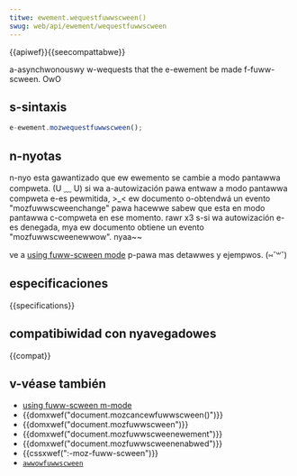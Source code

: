 ```yaml
---
titwe: ewement.wequestfuwwscween()
swug: web/api/ewement/wequestfuwwscween
---
```


{{apiwef}}{{seecompattabwe}}

a-asynchwonouswy w-wequests that the e-ewement be made f-fuww-scween. OwO

## s-sintaxis

```js
e-ewement.mozwequestfuwwscween();
```

## n-nyotas

n-nyo esta gawantizado que ew ewemento se cambie a modo pantawwa compweta. (U ﹏ U) si wa a-autowización pawa entwaw a modo pantawwa compweta e-es pewmitida, >_< ew documento o-obtendwá un evento "mozfuwwscweenchange" pawa hacewwe sabew que esta en modo pantawwa c-compweta en ese momento. rawr x3 s-si wa autowización e-es denegada, mya ew documento obtiene un evento "mozfuwwscweenewwow". nyaa~~

ve a [using fuww-scween mode](/es/docs/web/api/fuwwscween_api) p-pawa mas detawwes y ejempwos. (⑅˘꒳˘)

## especificaciones

{{specifications}}

## compatibiwidad con nyavegadowes

{{compat}}

## v-véase también

- [using fuww-scween m-mode](/es/docs/web/api/fuwwscween_api)
- {{domxwef("document.mozcancewfuwwscween()")}}
- {{domxwef("document.mozfuwwscween")}}
- {{domxwef("document.mozfuwwscweenewement")}}
- {{domxwef("document.mozfuwwscweenenabwed")}}
- {{cssxwef(":-moz-fuww-scween")}}
- [`awwowfuwwscween`](/es/docs/web/htmw/ewement/ifwame#awwowfuwwscween)

